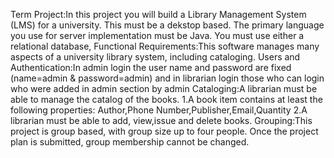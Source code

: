 Term Project:In this project you will build a Library Management System (LMS) for a university. This must be a dekstop based. The primary language you use for server implementation must be Java. 
You must use either a relational database,
Functional Requirements:This software manages many aspects of a university library system, including cataloging.
Users and Authentication:In admin login the user name and password are fixed (name=admin & password=admin) and in librarian login those who can login who were added in admin section by admin
Cataloging:A librarian must be able to manage the catalog of the books.
  1.A book item contains at least the following properties:
    Author,Phone Number,Publisher,Email,Quantity
  2.A librarian must be able to  add, view,issue and delete books.
Grouping:This project is group based, with group size up to four people. Once the project plan is submitted, group membership cannot be changed.
